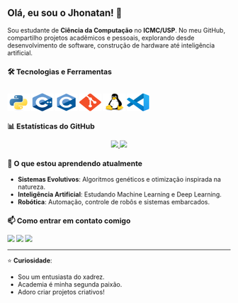 ## Olá, eu sou o Jhonatan! 👋

Sou estudante de **Ciência da Computação** no **ICMC/USP**. No meu GitHub, compartilho projetos acadêmicos e pessoais, explorando desde desenvolvimento de software, construção de hardware até inteligência artificial.

### 🛠️ Tecnologias e Ferramentas

<div style="display: inline_block"><br>
  <img align="center" alt="Python" height="40" width="50" src="https://raw.githubusercontent.com/devicons/devicon/master/icons/python/python-original.svg">
  <img align="center" alt="C++" height="40" width="50" src="https://raw.githubusercontent.com/devicons/devicon/master/icons/cplusplus/cplusplus-original.svg">
  <img align="center" alt="C" height="40" width="50" src="https://raw.githubusercontent.com/devicons/devicon/master/icons/c/c-original.svg">
  <img align="center" alt="Git" height="40" width="50" src="https://raw.githubusercontent.com/devicons/devicon/master/icons/git/git-original.svg">
  <img align="center" alt="Linux" height="40" width="50" src="https://raw.githubusercontent.com/devicons/devicon/master/icons/linux/linux-original.svg">
  <img align="center" alt="VS Code" height="40" width="50" src="https://raw.githubusercontent.com/devicons/devicon/master/icons/vscode/vscode-original.svg">
</div>

### 📊 Estatísticas do GitHub

<div align="center">
  <a href="https://github.com/JhonatanBarboza">
    <img height="180em" src="https://github-readme-stats.vercel.app/api?username=JhonatanBarboza&show_icons=true&theme=dark&include_all_commits=true&count_private=true"/>
    <img height="180em" src="https://github-readme-stats.vercel.app/api/top-langs/?username=JhonatanBarboza&layout=compact&langs_count=7&theme=dark"/>
  </a>
</div>

### 🌱 O que estou aprendendo atualmente

- **Sistemas Evolutivos**: Algoritmos genéticos e otimização inspirada na natureza.
- **Inteligência Artificial**: Estudando Machine Learning e Deep Learning.
- **Robótica**: Automação, controle de robôs e sistemas embarcados.

### 📫 Como entrar em contato comigo

<div> 
  <a href="https://www.instagram.com/jhonatan_barboza_" target="_blank"><img src="https://img.shields.io/badge/-Instagram-%23E4405F?style=for-the-badge&logo=instagram&logoColor=white" target="_blank"></a>
  <a href="https://www.linkedin.com/in/jhonatan-barboza-12b070201" target="_blank"><img src="https://img.shields.io/badge/-LinkedIn-%230077B5?style=for-the-badge&logo=linkedin&logoColor=white" target="_blank"></a> 
  <a href="mailto:jhonatanbarboza@usp.br" target="_blank"><img src="https://img.shields.io/badge/-Gmail-%23333?style=for-the-badge&logo=gmail&logoColor=white" target="_blank"></a>
</div>

---

⭐️ **Curiosidade**: 
- Sou um entusiasta do xadrez.
- Academia é minha segunda paixão.
- Adoro criar projetos criativos!
